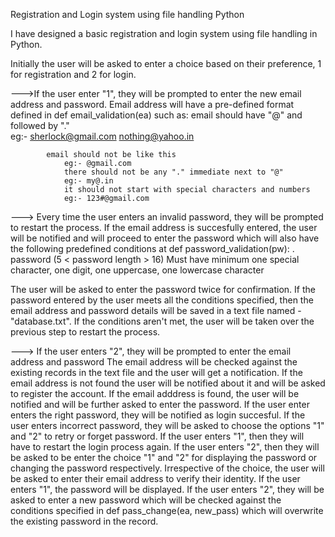 
Registration and Login system using file handling Python

I have designed a basic registration and login system using file handling in Python. 

Initially the user will be asked to enter a choice based on their preference, 1 for registration and 2 for login.

--->If the user enter "1", they will be prompted to enter the new email address and password. 
        Email address will have a pre-defined format defined in def email_validation(ea) such as:
            email should have "@" and followed by "."      
                eg:- sherlock@gmail.com
                nothing@yahoo.in

            email should not be like this 
                eg:- @gmail.com
                there should not be any "." immediate next to "@"
                eg:- my@.in
                it should not start with special characters and numbers
                eg:- 123#@gmail.com

---> Every time the user enters an invalid password, they will be prompted to restart the process. If the email address is succesfully entered, the user will be notified and will proceed to enter the password which will also have the following predefined conditions at def password_validation(pw):
. 
        password (5 < password length > 16)
        Must have minimum one special character,
        one digit,
        one uppercase, 
        one lowercase character 

The user will be asked to enter the password twice for confirmation. If the password entered by the user meets all the conditions specified, then the email address and password details will be saved in a text file named - "database.txt". If the conditions aren't met, the user will be taken over the previous step to restart the process. 


---> If the user enters "2", they will be prompted to enter the email address and password
    The email address will be checked against the existing records in the text file and the user will get a notification.
        If the email address is not found the user will be notified about it and will be asked to register the account.
        If the email adddress is found, the user will be notified and will be further asked to enter the password.
            If the user enter enters the right password, they will be notified as login succesful.
            If the user enters incorrect password, they will be asked to choose the options "1" and "2" to retry or forget password.
                If the user enters "1", then they will have to restart the login process again. 
                If the user enters "2", then they will be asked to be enter the choice "1" and "2" for displaying the password or changing the password respectively. 
                Irrespective of the choice, the user will be asked to enter their email address to verify their identity. 
                If the user enters "1", the password will be displayed. 
                If the user enters "2", they will be asked to enter a new password which will be checked against the conditions specified in def pass_change(ea, new_pass) which will overwrite the existing password in the record. 